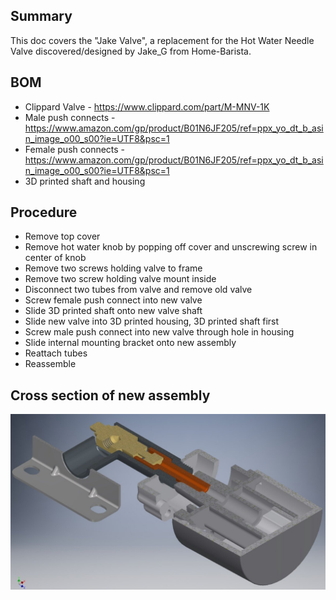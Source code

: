 ## Summary

This doc covers the "Jake Valve", a replacement for the Hot Water Needle Valve discovered/designed by Jake_G from Home-Barista.

## BOM

- Clippard Valve - https://www.clippard.com/part/M-MNV-1K
- Male push connects - https://www.amazon.com/gp/product/B01N6JF205/ref=ppx_yo_dt_b_asin_image_o00_s00?ie=UTF8&psc=1
- Female push connects - https://www.amazon.com/gp/product/B01N6JF205/ref=ppx_yo_dt_b_asin_image_o00_s00?ie=UTF8&psc=1
- 3D printed shaft and housing

## Procedure

- Remove top cover
- Remove hot water knob by popping off cover and unscrewing screw in center of knob
- Remove two screws holding valve to frame
- Remove two screw holding valve mount inside
- Disconnect two tubes from valve and remove old valve
- Screw female push connect into new valve
- Slide 3D printed shaft onto new valve shaft
- Slide new valve into 3D printed housing, 3D printed shaft first
- Screw male push connect into new valve through hole in housing
- Slide internal mounting bracket onto new assembly
- Reattach tubes
- Reassemble

## Cross section of new assembly

![Cross Section](https://github.com/qporzk/BDB-Slayer/blob/master/Pictures/Custom_assembly_cutaway.jpg)
